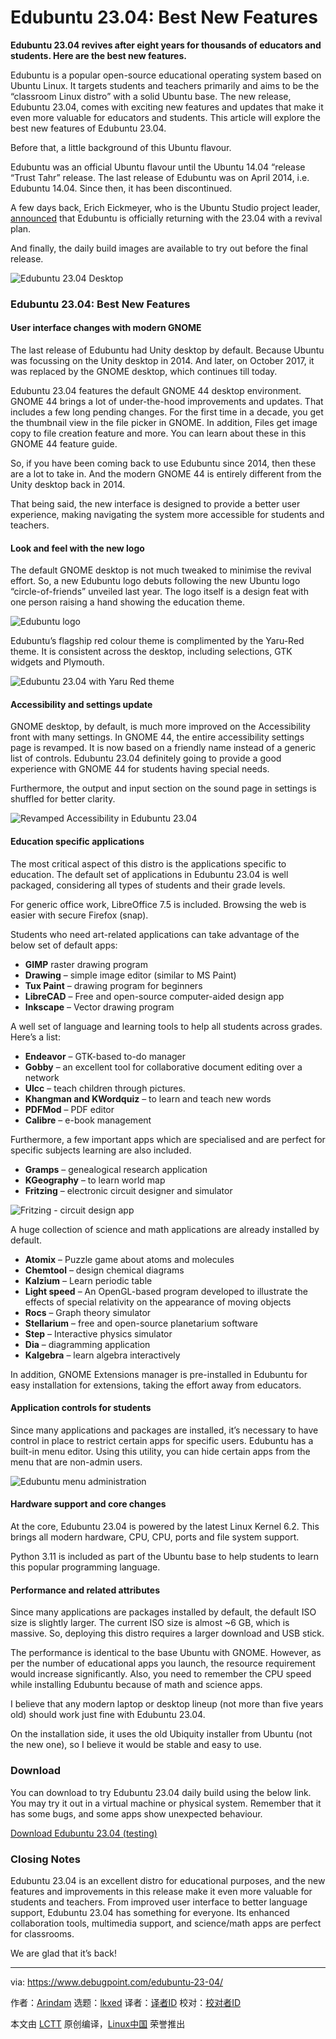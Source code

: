 [#]: subject: "Edubuntu 23.04: Best New Features"
[#]: via: "https://www.debugpoint.com/edubuntu-23-04/"
[#]: author: "Arindam https://www.debugpoint.com/author/admin1/"
[#]: collector: "lkxed"
[#]: translator: " "
[#]: reviewer: " "
[#]: publisher: " "
[#]: url: " "

Edubuntu 23.04: Best New Features
======

**Edubuntu 23.04 revives after eight years for thousands of educators and students. Here are the best new features.**

Edubuntu is a popular open-source educational operating system based on Ubuntu Linux. It targets students and teachers primarily and aims to be the “classroom Linux distro” with a solid Ubuntu base. The new release, Edubuntu 23.04, comes with exciting new features and updates that make it even more valuable for educators and students. This article will explore the best new features of Edubuntu 23.04.

Before that, a little background of this Ubuntu flavour.

Edubuntu was an official Ubuntu flavour until the Ubuntu 14.04 “release “Trust Tahr” release. The last release of Edubuntu was on April 2014, i.e. Edubuntu 14.04. Since then, it has been discontinued.

A few days back, Erich Eickmeyer, who is the Ubuntu Studio project leader, [announced][1] that Edubuntu is officially returning with the 23.04 with a revival plan.

And finally, the daily build images are available to try out before the final release.

![Edubuntu 23.04 Desktop][2]

### Edubuntu 23.04: Best New Features

#### User interface changes with modern GNOME

The last release of Edubuntu had Unity desktop by default. Because Ubuntu was focussing on the Unity desktop in 2014. And later, on October 2017, it was replaced by the GNOME desktop, which continues till today.

Edubuntu 23.04 features the default GNOME 44 desktop environment. GNOME 44 brings a lot of under-the-hood improvements and updates. That includes a few long pending changes. For the first time in a decade, you get the thumbnail view in the file picker in GNOME. In addition, Files get image copy to file creation feature and more. You can learn about these in this GNOME 44 feature guide.

So, if you have been coming back to use Edubuntu since 2014, then these are a lot to take in. And the modern GNOME 44 is entirely different from the Unity desktop back in 2014.

That being said, the new interface is designed to provide a better user experience, making navigating the system more accessible for students and teachers.

#### Look and feel with the new logo

The default GNOME desktop is not much tweaked to minimise the revival effort. So, a new Edubuntu logo debuts following the new Ubuntu logo “circle-of-friends” unveiled last year. The logo itself is a design feat with one person raising a hand showing the education theme.

![Edubuntu logo][3]

Edubuntu’s flagship red colour theme is complimented by the Yaru-Red theme. It is consistent across the desktop, including selections, GTK widgets and Plymouth.

![Edubuntu 23.04 with Yaru Red theme][4]

#### Accessibility and settings update

GNOME desktop, by default, is much more improved on the Accessibility front with many settings. In GNOME 44, the entire accessibility settings page is revamped. It is now based on a friendly name instead of a generic list of controls. Edubuntu 23.04 definitely going to provide a good experience with GNOME 44 for students having special needs.

Furthermore, the output and input section on the sound page in settings is shuffled for better clarity.

![Revamped Accessibility in Edubuntu 23.04][5]

#### Education specific applications

The most critical aspect of this distro is the applications specific to education. The default set of applications in Edubuntu 23.04 is well packaged, considering all types of students and their grade levels.

For generic office work, LibreOffice 7.5 is included. Browsing the web is easier with secure Firefox (snap).

Students who need art-related applications can take advantage of the below set of default apps:

- **GIMP** raster drawing program
- **Drawing** – simple image editor (similar to MS Paint)
- **Tux Paint** – drawing program for beginners
- **LibreCAD** – Free and open-source computer-aided design app
- **Inkscape** – Vector drawing program

A well set of language and learning tools to help all students across grades. Here’s a list:

- **Endeavor** – GTK-based to-do manager
- **Gobby** – an excellent tool for collaborative document editing over a network
- **Ulcc** – teach children through pictures.
- **Khangman and KWordquiz** – to learn and teach new words
- **PDFMod** – PDF editor
- **Calibre** – e-book management

Furthermore, a few important apps which are specialised and are perfect for specific subjects learning are also included.

- **Gramps** – genealogical research application
- **KGeography** – to learn world map
- **Fritzing** – electronic circuit designer and simulator

![Fritzing - circuit design app][6]

A huge collection of science and math applications are already installed by default.

- **Atomix** – Puzzle game about atoms and molecules
- **Chemtool** – design chemical diagrams
- **Kalzium** – Learn periodic table
- **Light speed** – An OpenGL-based program developed to illustrate the effects of special relativity on the appearance of moving objects
- **Rocs** – Graph theory simulator
- **Stellarium** – free and open-source planetarium software
- **Step** – Interactive physics simulator
- **Dia** – diagramming application
- **Kalgebra** – learn algebra interactively

In addition, GNOME Extensions manager is pre-installed in Edubuntu for easy installation for extensions, taking the effort away from educators.

#### Application controls for students

Since many applications and packages are installed, it’s necessary to have control in place to restrict certain apps for specific users. Edubuntu has a built-in menu editor. Using this utility, you can hide certain apps from the menu that are non-admin users.

![Edubuntu menu administration][7]

#### Hardware support and core changes

At the core, Edubuntu 23.04 is powered by the latest Linux Kernel 6.2. This brings all modern hardware, CPU, CPU, ports and file system support.

Python 3.11 is included as part of the Ubuntu base to help students to learn this popular programming language.

#### Performance and related attributes

Since many applications are packages installed by default, the default ISO size is slightly larger. The current ISO size is almost ~6 GB, which is massive. So, deploying this distro requires a larger download and USB stick.

The performance is identical to the base Ubuntu with GNOME. However, as per the number of educational apps you launch, the resource requirement would increase significantly. Also, you need to remember the CPU speed while installing Edubuntu because of math and science apps.

I believe that any modern laptop or desktop lineup (not more than five years old) should work just fine with Edubuntu 23.04.

On the installation side, it uses the old Ubiquity installer from Ubuntu (not the new one), so I believe it would be stable and easy to use.

### Download

You can download to try Edubuntu 23.04 daily build using the below link. You may try it out in a virtual machine or physical system. Remember that it has some bugs, and some apps show unexpected behaviour.

[Download Edubuntu 23.04 (testing)][8]

### Closing Notes

Edubuntu 23.04 is an excellent distro for educational purposes, and the new features and improvements in this release make it even more valuable for students and teachers. From improved user interface to better language support, Edubuntu 23.04 has something for everyone. Its enhanced collaboration tools, multimedia support, and science/math apps are perfect for classrooms.

We are glad that it’s back!

--------------------------------------------------------------------------------

via: https://www.debugpoint.com/edubuntu-23-04/

作者：[Arindam][a]
选题：[lkxed][b]
译者：[译者ID](https://github.com/译者ID)
校对：[校对者ID](https://github.com/校对者ID)

本文由 [LCTT](https://github.com/LCTT/TranslateProject) 原创编译，[Linux中国](https://linux.cn/) 荣誉推出

[a]: https://www.debugpoint.com/author/admin1/
[b]: https://github.com/lkxed/
[1]: https://discourse.ubuntu.com/t/announcing-edubuntu-revival/32929
[2]: https://www.debugpoint.com/wp-content/uploads/2023/03/Edubuntu-23.04-Desktop.jpg
[3]: https://www.debugpoint.com/wp-content/uploads/2023/03/Edubuntu-logo.jpg
[4]: https://www.debugpoint.com/wp-content/uploads/2023/03/Edubuntu-23.04-with-Yaru-Red-theme.jpg
[5]: https://www.debugpoint.com/wp-content/uploads/2023/03/Revamped-Accessibility-in-Edubuntu-23.04.jpg
[6]: https://www.debugpoint.com/wp-content/uploads/2023/03/Fritzing-circuit-design-app.jpg
[7]: https://www.debugpoint.com/wp-content/uploads/2023/03/Edubuntu-menu-administration.jpg
[8]: https://cdimage.ubuntu.com/edubuntu/daily-live/current/